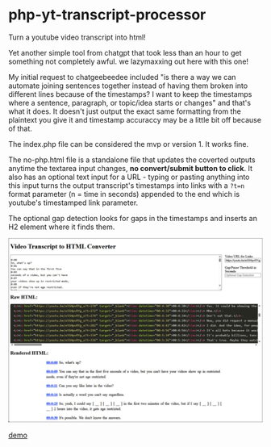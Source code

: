 # php-yt-transcript-processor
Turn a youtube video transcript into html!

Yet another simple tool from chatgpt that took less than an hour to get something not completely awful.  we lazymaxxing out here with this one!

My initial request to chatgeebeedee included "is there a way we can automate joining sentences together instead of having them broken into different lines because of the timestamps? I want to keep the timestamps where a sentence, paragraph, or topic/idea starts or changes" and that's what it does.  It doesn't just output the exact same formatting from the plaintext you give it and timestamp accuraccy may be a little bit off because of that.

The index.php file can be considered the mvp or version 1.  It works fine.

The no-php.html file is a standalone file that updates the coverted outputs anytime the textarea input changes, **no convert/submit button to click**.  It also has an optional text input for a URL - typing or pasting anything into this input turns the output transcript's timestamps into links with a `?t=n` format parameter (n = time in seconds) appended to the end which is youtube's timestamped link parameter.

The optional gap detection looks for gaps in the timestamps and inserts an H2 element where it finds them.

![no-php.html screenshot](no-php.jpg?raw=true)

[demo](https://yt-transcript-proc.netlify.app/no-php.html)
